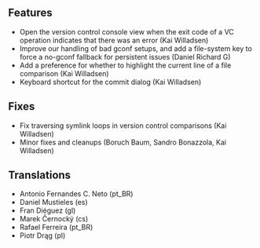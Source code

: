 <!--
2013-9-1 meld 1.7.5
===================
-->

Features
--------

* Open the version control console view when the exit code of a VC
  operation indicates that there was an error (Kai Willadsen)
* Improve our handling of bad gconf setups, and add a file-system key
  to force a no-gconf fallback for persistent issues (Daniel Richard G)
* Add a preference for whether to highlight the current line of a file
  comparison (Kai Willadsen)
* Keyboard shortcut for the commit dialog (Kai Willadsen)

Fixes
-----

* Fix traversing symlink loops in version control comparisons (Kai
  Willadsen)
* Minor fixes and cleanups (Boruch Baum, Sandro Bonazzola, Kai Willadsen)

Translations
------------

* Antonio Fernandes C. Neto (pt_BR)
* Daniel Mustieles (es)
* Fran Diéguez (gl)
* Marek Černocký (cs)
* Rafael Ferreira (pt_BR)
* Piotr Drąg (pl)
